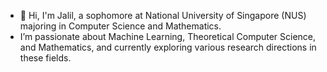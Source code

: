 - 👋 Hi, I'm Jalil, a sophomore at National University of Singapore (NUS) majoring in Computer Science and Mathematics.
- I’m passionate about Machine Learning, Theoretical Computer Science, and Mathematics, and currently exploring various research directions in these fields. 

<!---
jachelil/jachelil is a ✨ special ✨ repository because its `README.md` (this file) appears on your GitHub profile.
You can click the Preview link to take a look at your changes.
--->
